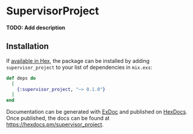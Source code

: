 # SupervisorProject

**TODO: Add description**

## Installation

If [available in Hex](https://hex.pm/docs/publish), the package can be installed
by adding `supervisor_project` to your list of dependencies in `mix.exs`:

```elixir
def deps do
  [
    {:supervisor_project, "~> 0.1.0"}
  ]
end
```

Documentation can be generated with [ExDoc](https://github.com/elixir-lang/ex_doc)
and published on [HexDocs](https://hexdocs.pm). Once published, the docs can
be found at <https://hexdocs.pm/supervisor_project>.

